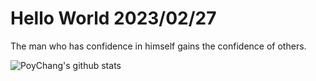 # Hello World 2023/02/27

The man who has confidence in himself gains the confidence of others.

![PoyChang's github stats](https://github-readme-stats.vercel.app/api?username=poychang&show_icons=true&theme=dracula)
